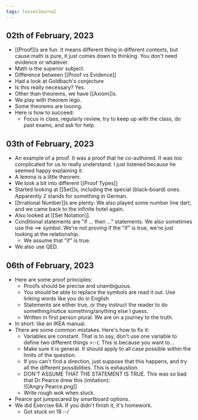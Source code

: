 ```yaml
---
tags: lessonJournal
---
```


## 02th of February, 2023

- [[Proof]]s are fun. It means different thing in different contexts, but cause math is pure, it just comes down to thinking. You don't need evidence or whatever.
- Math is the superior subject.
- Difference between [[Proof vs Evidence]]
- Had a look at Goldbach's conjecture
- Is this really necessary? Yes.
- Other than theorems, we have [[Axiom]]s.
- We play with theorem lego.
- Some theorems are looong.
- Here is how to succeed:
    - Focus in class, regularly review, try to keep up with the class, do past exams, and ask for help.

## 03th of February, 2023

- An example of a proof. It was a proof that he co-authored. It was too complicated for us to really understand. I just listened because he seemed happy explaining it.
- A lemma is a little theorem.
- We look a bit into different [[Proof Types]]
- Started looking at [[Set]]s, including the special (black-board) ones. Apparently $\mathbb{Z}$ stands for something in German.
- [[Irrational Number]]s are plenty. We also played some number line dart, and we came back to the infinite hotel again.
- Also looked at [[Set Notation]].
- Conditional statements are "if ... then ..." statements. We also sometimes use the $\implies$ symbol. We're not proving if the "if" is true, we're just looking at the relationship.
    - We assume that "if" is true.
- We also use QED.

## 06th of February, 2023

- Here are some proof principles:
    - Proofs should be precise and unambiguous.
    - You should be able to replace the symbols are read it out. Use linking words like you do in English
    - Statements are either true, or they instruct the reader to do something/notice something/anything else I guess.
    - Written in first person plural. We are on a journey to the truth.
- In short: like an IKEA manual.
- There are some common mistakes. Here's how to fix it:
    - Variables are constant. That is to say, don't use one variable to define two different things >:-(. This is because you want to...
    - Make sure it is general. It should apply to all case possible within the limits of the question.
    - If you can't find a direction, just suppose that this happens, and try all the different possibilities. This is exhaustion.
    - DON'T ASSUME THAT THE STATEMENT IS TRUE. This was so bad that Dr Pearce drew this (imitation):  
      ![[Angry Pearce.png]]
    - Write rough wok when stuck.
- Pearce got jumpscared by smartboard options.
- We did Exercise 6A. If you didn't finish it, it's homework.
    - Got stuck on 18 :-/